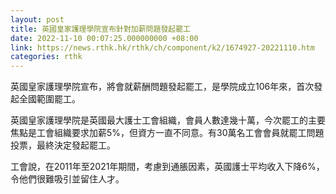 ```yaml
---
layout: post
title: 英國皇家護理學院宣布針對加薪問題發起罷工
date: 2022-11-10 00:07:25.000000000 +08:00
link: https://news.rthk.hk/rthk/ch/component/k2/1674927-20221110.htm
categories: rthk
---
```


英國皇家護理學院宣布，將會就薪酬問題發起罷工，是學院成立106年來，首次發起全國範圍罷工。

英國皇家護理學院是英國最大護士工會組織，會員人數達幾十萬，今次罷工的主要焦點是工會組織要求加薪5%，但資方一直不同意。有30萬名工會會員就罷工問題投票，最終決定發起罷工。

工會說，在2011年至2021年期間，考慮到通脹因素，英國護士平均收入下降6%，令他們很難吸引並留住人才。
